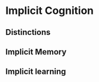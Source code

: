 

# Implicit Cognition

## Distinctions

<!--
## This or That Psychology

A guiding theme for this chapter is the concept of a dichotomy. Dichotomies are a very common research strategy (for better or worse) throughout all of psychology, including cognition, and they are most definitely used in memory research. A dichotomy is a binary variable that divides something into two sides: this or that. In psychology, dichotomous variables are often used to describe properties of psychological phenomena. For example, here are a few binary oppositions common in cognition:

1. Conscious vs. Unconscious
2. Single system vs. multiple system
3. Serial vs. Parallel
4. Automatic vs. controlled
5. Explicit vs. implicit

Let's try applying these dichotomies to describe a psychological phenomena like the recency effect. For example, according to the multi-store model, the recency effect is a "conscious" phenomena. It is also a "multiple system" phenomena because people make the "controlled" and "explicit" decision to "serially" rehearse words in the short-term memory buffer. The use of dichotomies adds descriptive flavor to a psychological phenomena. At the same time, the terms don't always uniformly fit. For example, the long-term recency effect by Tzang isn't described very well by the same terms. In that case, people were using conscious, controlled, and explicit processes to count backwards in 3s while receiving words in the encoding phase. Nevertheless, a long-term recency effect was observed. Perhaps there is a "single" memory system that "automatically" causes the long-term recency effect by "unconsciously" or "implicitly" biasing how people perform the free recall task.

In memory research, researchers commonly propose different sorts of dichotomies about the processes involved in memory phenomenon. Experiments are sometimes constructed to test dichotomous claims in attempt to determine whether a phenomena is "this kind of thing" or "that kind of thing". This research strategy was famously criticized by Alan Newell in the 1970s [], who suggested that "playing 20 questions with nature" that would inevitably fail as a research strategy in cognition. And, we will return to Newell's critcism after becoming more familiar and comfortable with the use of dichotomies in cognitive research. In the next section we will continue our discussion of multiple-system approaches to memory, where dichotomies are commonly used to distinguish between different kinds of systems. For example, in the multi-store model, the short-term system is *capacity-limited*, but the long-term system is not. The sensory register *automatically* represents new information from sensory channels, but the short-term store requires a *controlled* decision by the subject to enter representations into the rehearsal loop. 


-->

## Implicit Memory

## Implicit learning
